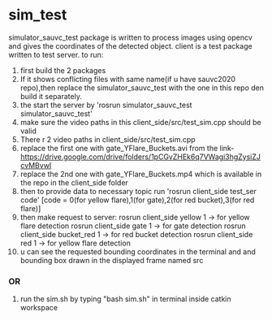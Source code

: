 # sim_test
simulator_sauvc_test package is written to process images using opencv and gives the coordinates of the detected object.
client is a test package written to test server.
to run:
1. first build the 2 packages
2. If it shows conflicting files with same name(if u have sauvc2020 repo),then replace the simulator_sauvc_test with the one in    this repo den build it separately. 
3. the start the server by 'rosrun simulator_sauvc_test simulator_sauvc_test'
4. make sure the video paths in this client_side/src/test_sim.cpp should be valid
5. There r 2 video paths in client_side/src/test_sim.cpp 
6. replace the first one with gate_YFlare_Buckets.avi from the link-      https://drive.google.com/drive/folders/1pCGvZHEk6q7VWagi3hgZysiZJcvMBvwI
7. replace the 2nd one with gate_YFlare_Buckets.mp4 which is available in the repo in the client_side folder
8. then to provide data to necessary topic run 'rosrun client_side test_ser code' [code = 0(for yellow flare),1(for gate),2(for red bucket),3(for red flare)]
9. then make request to server:
	rosrun client_side yellow 1	-> for yellow flare detection
	rosrun client_side gate 1	-> for gate detection
	rosrun client_side bucket_red 1	-> for red bucket detection
	rosrun client_side red 1	-> for yellow flare detection
10. u can see the requested bounding coordinates in the terminal and and bounding box drawn in the displayed frame named src

### OR

1. run the sim.sh by typing "bash sim.sh" in terminal inside catkin workspace

